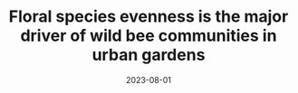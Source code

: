 ---
title: "Floral species evenness is the major driver of wild bee communities in urban gardens"
collection: publications
permalink: /publication/2023-floral-species
date: 2023-08-01
venue: 'Urban Ecosystems'
paperurl: 'https://doi.org/10.1007/s11252-023-01397-x'
citation: 'Rossi Rotondi, B.A., Casanelles-Abella, J., Fontana, S., Moretti, M., Videla, M., ... & Fournier, B. (2023). Floral species evenness is the major driver of wild bee communities in urban gardens. Urban Ecosystems.'
--- 